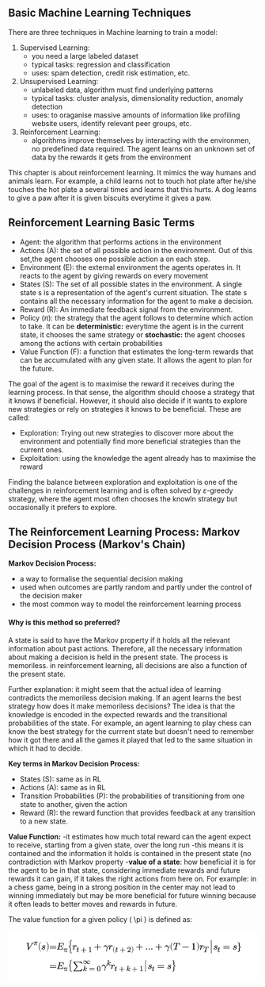 ## Basic Machine Learning Techniques

There are three techniques in Machine learning to train a model: 
1. Supervised Learning:
   - you need a large labeled dataset
   - typical tasks: regression and classification
   - uses: spam detection, credit risk estimation, etc.  
2. Unsupervised Learning:
   - unlabeled data, algorithm must find underlying patterns
   - typical tasks: cluster analysis, dimensionality reduction, anomaly detection
   - uses: to oraganise massive amounts of information like profiling website users, identify relevant peer groups, etc. 
3. Reinforcement Learning:
   - algorithms improve themselves by interacting with the environmen, no predefined data required. The agent learns on an unknown set of data by the rewards it gets from the environment
  
This chapter is about reinforcement learning. It mimics the way humans and animals learn. For example, a child learns not to touch hot plate after he/she touches the hot plate a several times and learns that this hurts. A dog learns to give a paw after it is given biscuits everytime it gives a paw. 

## Reinforcement Learning Basic Terms
- Agent: the algorithm that performs actions in the environment
- Actions (A): the set of all possible action in the environment. Out of this set,the agent chooses one possible action a on each step.
- Environment (E): the external environment the agents operates in. It reacts to the agent by giving rewards on every movement
- States (S): The set of all possible states in the environment. A single state s is a representation of the agent's current situation. The state s contains all the necessary information for the agent to make a decision.
- Reward (R): An immediate feedback signal from the environment.
- Policy ($\pi$): the strategy that the agent follows to determine which action to take. It can be **deterministic:** everytime the agent is in the current state, it chooses the same strategy or **stochastic:** the agent chooses among the actions with certain probabilities
- Value Function (F): a function that estimates the long-term rewards that can be accumulated with any given state. It allows the agent to plan for the future.

The goal of the agent is to maximise the reward it receives during the learning process. In that sense, the algorithm should choose a strategy that it knows if beneficial. However, it should also decide if it wants to explore new strategies or rely on strategies it knows to be beneficial. These are called: 
- Exploration: Trying out new strategies to discover more about the environment and potentially find more beneficial  strategies than the current ones. 
- Exploitation: using the knowledge the agent already has to maximise the reward

Finding the balance between exploration and exploitation is one of the challenges in reinforcement learning and is often solved by $ε$-greedy strategy, where the agent most often chooses the knowln strategy but occasionally it prefers to explore. 

## The Reinforcement Learning Process: Markov Decision Process (Markov's Chain)
**Markov Decision Process:**
- a way to formalise the sequential decision making
- used when outcomes are partly random and partly under the control of the decision maker
- the most common way to model the reinforcement learning process

#### Why is this method so preferred?
A state is said to have the Markov property if it holds all the relevant information about past actions. Therefore, all the necessary information about making a decision is held in the present state. The process is memoriless. in reinforcement learning, all decisions are also a function of the present state.

Further explanation: it might seem that the actual idea of learning contradicts the memoriless decision making. If an agent learns the best strategy how does it make memoriless decisions? The idea is that the knowledge is encoded in the expected rewards and the transitional probabilities of the state. For example, an agent learning to play chess can know the best strategy for the currrent state but doesn't need to remember how it got there and all the games it played that led to the same situation in which it had to decide. 

**Key terms in Markov Decision Process:**
- States (S): same as in RL
- Actions (A): same as in RL
- Transition Probabilities (P): the probabilities of transitioning from one state to another, given the action
- Reward (R): the reward function that provides feedback at any transition to a new state.

**Value Function:** 
-it estimates how much total reward can the agent expect to receive, starting from a given state, over the long run 
-this means it is contained and the information it holds is contained in the present state (no contradiction with Markov property
-**value of a state**: how beneficial it is for the agent to be in that state, considering immediate rewards and future rewards it can gain, if it takes the right actions from here on. For example: in a chess game, being in a strong position in the center may not lead to winning immediately but may be more beneficial for future winning because it often leads to better moves and rewards in future. 

The value function for a given policy \( \pi \) is defined as:

![Value Function Formula](https://github.com/galiakraicheva/machine_learning_tutorials/blob/main/Value%20Function%20RL%20(credit%20IUAS).png)
